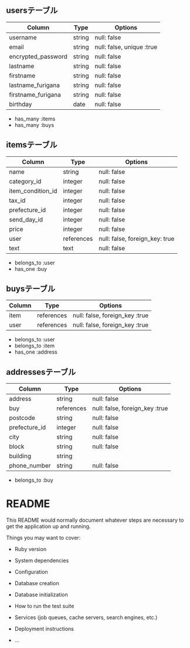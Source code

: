 ## usersテーブル

| Column               | Type       | Options                       |
| ------               | ------     | -----------                   |
| username             | string     | null: false                   |
| email                | string     | null: false, unique :true     |
| encrypted_password   | string     | null: false                   |
| lastname             | string     | null: false                   |
| firstname            | string     | null: false                   |
| lastname_furigana    | string     | null: false                   |
| firstname_furigana   | string     | null: false                   |
| birthday             | date       | null: false                   |
- has_many :items
- has_many :buys



## itemsテーブル

| Column            | Type       | Options                         |
| ------            | ------     | -----------                     |
| name              | string     | null: false                     |
| category_id       | integer    | null: false                     |
| item_condition_id | integer    | null: false                     |
| tax_id            | integer    | null: false                     |
| prefecture_id     | integer    | null: false                     |
| send_day_id       | integer    | null: false                     |
| price             | integer    | null: false                     |
| user              | references | null: false, foreign_key: true  |
| text              | text       | null: false                     |
- belongs_to :user
- has_one :buy
## buysテーブル

| Column     | Type       | Options                           |
| ------     | ------     | -----------                       |
| item       | references | null: false, foreign_key :true    |
| user       | references | null: false, foreign_key :true    |

- belongs_to :user
- belongs_to :item
- has_one :address


## addressesテーブル

| Column           | Type          | Options                          |
| ------           | ------        | -----------                      |
| address          | string        | null: false                      |
| buy              | references    | null: false, foreign_key :true   |
| postcode         | string        | null: false                      |
| prefecture_id    | integer       | null: false                      |
| city             | string        | null: false                      |
| block            | string        | null: false                      | 
| building         | string        |                                  |
| phone_number     | string        | null: false                      |
- belongs_to :buy


# README



This README would normally document whatever steps are necessary to get the
application up and running.

Things you may want to cover:

* Ruby version

* System dependencies

* Configuration

* Database creation

* Database initialization

* How to run the test suite

* Services (job queues, cache servers, search engines, etc.)

* Deployment instructions

* ...
